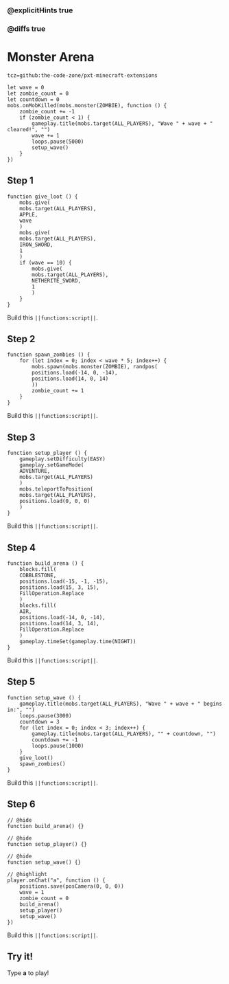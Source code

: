 ### @explicitHints true

### @diffs true

# Monster Arena

```package
tcz=github:the-code-zone/pxt-minecraft-extensions
```

```template
let wave = 0
let zombie_count = 0
let countdown = 0
mobs.onMobKilled(mobs.monster(ZOMBIE), function () {
    zombie_count += -1
    if (zombie_count < 1) {
        gameplay.title(mobs.target(ALL_PLAYERS), "Wave " + wave + " cleared!", "")
        wave += 1
        loops.pause(5000)
        setup_wave()
    }
})
```

## Step 1

```blocks
function give_loot () {
    mobs.give(
    mobs.target(ALL_PLAYERS),
    APPLE,
    wave
    )
    mobs.give(
    mobs.target(ALL_PLAYERS),
    IRON_SWORD,
    1
    )
    if (wave == 10) {
        mobs.give(
        mobs.target(ALL_PLAYERS),
        NETHERITE_SWORD,
        1
        )
    }
}
```

Build this ``||functions:script||``.

## Step 2

```blocks
function spawn_zombies () {
    for (let index = 0; index < wave * 5; index++) {
        mobs.spawn(mobs.monster(ZOMBIE), randpos(
        positions.load(-14, 0, -14),
        positions.load(14, 0, 14)
        ))
        zombie_count += 1
    }
}
```

Build this ``||functions:script||``.

## Step 3

```blocks
function setup_player () {
    gameplay.setDifficulty(EASY)
    gameplay.setGameMode(
    ADVENTURE,
    mobs.target(ALL_PLAYERS)
    )
    mobs.teleportToPosition(
    mobs.target(ALL_PLAYERS),
    positions.load(0, 0, 0)
    )
}
```

Build this ``||functions:script||``.

## Step 4

```blocks
function build_arena () {
    blocks.fill(
    COBBLESTONE,
    positions.load(-15, -1, -15),
    positions.load(15, 3, 15),
    FillOperation.Replace
    )
    blocks.fill(
    AIR,
    positions.load(-14, 0, -14),
    positions.load(14, 3, 14),
    FillOperation.Replace
    )
    gameplay.timeSet(gameplay.time(NIGHT))
}
```

Build this ``||functions:script||``.

## Step 5

```blocks
function setup_wave () {
    gameplay.title(mobs.target(ALL_PLAYERS), "Wave " + wave + " begins in:", "")
    loops.pause(3000)
    countdown = 3
    for (let index = 0; index < 3; index++) {
        gameplay.title(mobs.target(ALL_PLAYERS), "" + countdown, "")
        countdown += -1
        loops.pause(1000)
    }
    give_loot()
    spawn_zombies()
}
```

Build this ``||functions:script||``.

## Step 6

```blocks
// @hide
function build_arena() {}

// @hide
function setup_player() {}

// @hide
function setup_wave() {}

// @highlight
player.onChat("a", function () {
    positions.save(posCamera(0, 0, 0))
    wave = 1
    zombie_count = 0
    build_arena()
    setup_player()
    setup_wave()
})
```

Build this ``||functions:script||``.

## Try it!

Type **a** to play!